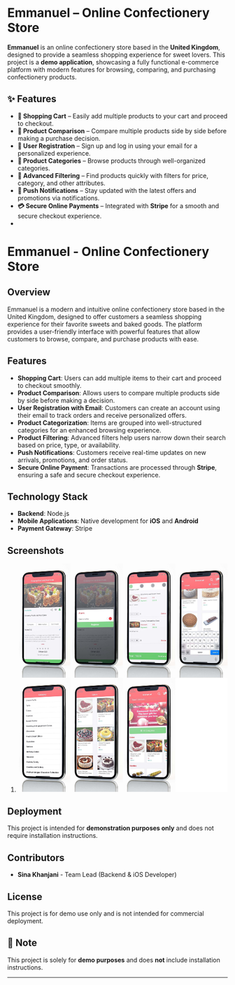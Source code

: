 # Emmanuel – Online Confectionery Store

**Emmanuel** is an online confectionery store based in the **United Kingdom**, designed to provide a seamless shopping experience for sweet lovers. This project is a **demo application**, showcasing a fully functional e-commerce platform with modern features for browsing, comparing, and purchasing confectionery products.

## ✨ Features

- **🛒 Shopping Cart** – Easily add multiple products to your cart and proceed to checkout.
- **🔄 Product Comparison** – Compare multiple products side by side before making a purchase decision.
- **📧 User Registration** – Sign up and log in using your email for a personalized experience.
- **📂 Product Categories** – Browse products through well-organized categories.
- **🎯 Advanced Filtering** – Find products quickly with filters for price, category, and other attributes.
- **🔔 Push Notifications** – Stay updated with the latest offers and promotions via notifications.
- **💳 Secure Online Payments** – Integrated with **Stripe** for a smooth and secure checkout experience.
- 
# Emmanuel - Online Confectionery Store

## Overview
Emmanuel is a modern and intuitive online confectionery store based in the United Kingdom, designed to offer customers a seamless shopping experience for their favorite sweets and baked goods. The platform provides a user-friendly interface with powerful features that allow customers to browse, compare, and purchase products with ease.

## Features
- **Shopping Cart**: Users can add multiple items to their cart and proceed to checkout smoothly.
- **Product Comparison**: Allows users to compare multiple products side by side before making a decision.
- **User Registration with Email**: Customers can create an account using their email to track orders and receive personalized offers.
- **Product Categorization**: Items are grouped into well-structured categories for an enhanced browsing experience.
- **Product Filtering**: Advanced filters help users narrow down their search based on price, type, or availability.
- **Push Notifications**: Customers receive real-time updates on new arrivals, promotions, and order status.
- **Secure Online Payment**: Transactions are processed through **Stripe**, ensuring a safe and secure checkout experience.

## Technology Stack
- **Backend**: Node.js
- **Mobile Applications**: Native development for **iOS** and **Android**
- **Payment Gateway**: Stripe

## Screenshots

1. ![Screenshot 1](./mnt/grid_image.jpeg)

## Deployment
This project is intended for **demonstration purposes only** and does not require installation instructions.

## Contributors
- **Sina Khanjani** - Team Lead (Backend & iOS Developer)

## License
This project is for demo use only and is not intended for commercial deployment.

## 📌 Note

This project is solely for **demo purposes** and does **not** include installation instructions.

---
